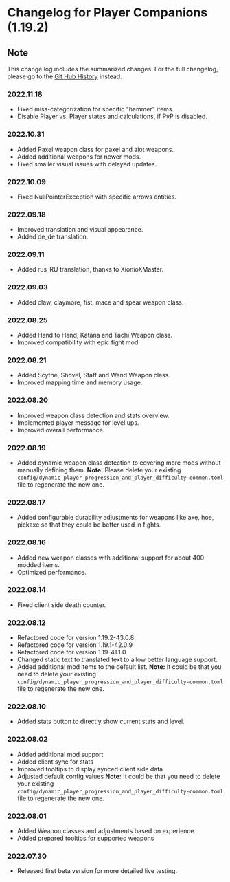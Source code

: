 # Changelog for Player Companions (1.19.2)

## Note

This change log includes the summarized changes.
For the full changelog, please go to the [Git Hub History][history] instead.

### 2022.11.18

- Fixed miss-categorization for specific "hammer" items.
- Disable Player vs. Player states and calculations, if PvP is disabled.

### 2022.10.31

- Added Paxel weapon class for paxel and aiot weapons.
- Added additional weapons for newer mods.
- Fixed smaller visual issues with delayed updates.

### 2022.10.09

- Fixed NullPointerException with specific arrows entities.

### 2022.09.18

- Improved translation and visual appearance.
- Added de_de translation.

### 2022.09.11

- Added rus_RU translation, thanks to XionioXMaster.

### 2022.09.03

- Added claw, claymore, fist, mace and spear weapon class.

### 2022.08.25

- Added Hand to Hand, Katana and Tachi Weapon class.
- Improved compatibility with epic fight mod.

### 2022.08.21

- Added Scythe, Shovel, Staff and Wand Weapon class.
- Improved mapping time and memory usage.

### 2022.08.20

- Improved weapon class detection and stats overview.
- Implemented player message for level ups.
- Improved overall performance.

### 2022.08.19

- Added dynamic weapon class detection to covering more mods without manually defining them.
  **Note:** Please delete your existing `config/dynamic_player_progression_and_player_difficulty-common.toml` file to regenerate the new one.

### 2022.08.17

- Added configurable durability adjustments for weapons like axe, hoe, pickaxe so that they could be better used in fights.

### 2022.08.16

- Added new weapon classes with additional support for about 400 modded items.
- Optimized performance.

### 2022.08.14

- Fixed client side death counter.

### 2022.08.12

- Refactored code for version 1.19.2-43.0.8
- Refactored code for version 1.19.1-42.0.9
- Refactored code for version 1.19-41.1.0
- Changed static text to translated text to allow better language support.
- Added additional mod items to the default list.
  **Note:** It could be that you need to delete your existing `config/dynamic_player_progression_and_player_difficulty-common.toml` file to regenerate the new one.

### 2022.08.10

- Added stats button to directly show current stats and level.

### 2022.08.02

- Added additional mod support
- Added client sync for stats
- Improved tooltips to display synced client side data
- Adjusted default config values
  **Note:** It could be that you need to delete your existing `config/dynamic_player_progression_and_player_difficulty-common.toml` file to regenerate the new one.

### 2022.08.01

- Added Weapon classes and adjustments based on experience
- Added prepared tooltips for supported weapons

### 2022.07.30

- Released first beta version for more detailed live testing.

[history]: https://github.com/MarkusBordihn/BO-s-Dynamic-Player-Progression-and-Difficulty/commits/
